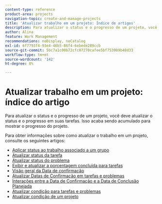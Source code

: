 ```yaml
---
content-type: reference
product-area: projects
navigation-topic: create-and-manage-projects
title: 'Atualizar trabalho em um projeto: Índice de artigos'
description: Para atualizar o status e o progresso de um projeto, você deve atualizar o status e o progresso em suas tarefas. Isso acaba sendo acumulado para mostrar o progresso do projeto.
author: Alina
feature: Work Management
recommendations: noDisplay, noCatalog
exl-id: 6f7793f4-93e4-46b5-86f4-6ebede289ccb
source-git-commit: 5bc7a1c00b72cfc07270cafee5bf753989b48d33
workflow-type: tm+mt
source-wordcount: '142'
ht-degree: 0%

---
```


# Atualizar trabalho em um projeto: índice do artigo

<!--Audited: 01/2024-->

Para atualizar o status e o progresso de um projeto, você deve atualizar o status e o progresso em suas tarefas. Isso acaba sendo acumulado para mostrar o progresso do projeto.

Para obter informações sobre como atualizar o trabalho em um projeto, consulte os seguintes artigos:

* [Aplicar status ao trabalho associado a um grupo](../../../manage-work/projects/updating-work-in-a-project/apply-custom-status-work-assigned-to-group.md)
* [Atualizar status da tarefa](../../../manage-work/projects/updating-work-in-a-project/update-task-status.md)
* [Atualizar status do problema](../../../manage-work/projects/updating-work-in-a-project/update-issue-status.md)
* [Exibir e atualizar a porcentagem concluída para tarefas](../../../manage-work/projects/updating-work-in-a-project/view-update-percent-complete-for-tasks.md)
* [Visão geral da Data de confirmação](../../../manage-work/projects/updating-work-in-a-project/overview-of-commit-dates.md)
* [Atualizar Datas de Confirmação em tarefas e problemas](../../../manage-work/projects/updating-work-in-a-project/update-commit-date-on-tasks-and-issues.md)
* [Interações entre a Data de Confirmação e a Data de Conclusão Planejada](../../../manage-work/projects/updating-work-in-a-project/interactions-between-commit-and-planned-completion-dates.md)
* [Atualizar condição para tarefas e problemas](../../../manage-work/projects/updating-work-in-a-project/update-condition-for-tasks-and-issues.md)
* [Atualizar condição de um projeto](../../../manage-work/projects/updating-work-in-a-project/update-condition-on-project.md)
